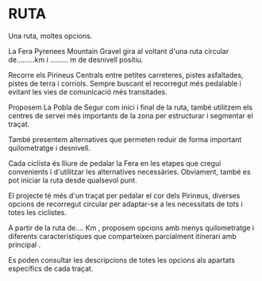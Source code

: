 # RUTA

Una ruta, moltes opcions.

La Fera Pyrenees Mountain Gravel gira al voltant d'una ruta circular de.........km i ......... m de desnivell positiu.

Recorre els Pirineus Centrals entre petites carreteres, pistes asfaltades, pistes de terra i corriols. Sempre buscant el recorregut més pedalable i evitant les vies de comunicació més transitades.

Proposem La Pobla de Segur com inici i final de la ruta, també utilitzem els centres de servei més importants de la zona per estructurar i segmentar el traçat.

També presentem alternatives que permeten reduir de forma important quilometratge i desnivell.

Cada ciclista és lliure de pedalar la Fera en les etapes que cregui convenients i d'utilitzar les alternatives necessàries. Obviament, també es pot iniciar la ruta desde qualsevol punt.

El projecte té més d'un traçat per pedalar el cor dels Pirineus, diverses opcions de recorregut circular per adaptar-se a les necessitats de tots i totes les ciclistes.

A partir de la ruta de…. Km , proposem opcions amb menys quilometratge i diferents característiques que comparteixen parcialment itinerari amb principal .

Es poden consultar les descripcions de totes les opcions als apartats específics de cada traçat.
